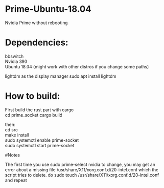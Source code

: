 # Prime-Ubuntu-18.04
Nvidia Prime without rebooting

# Dependencies:
bbswitch\
Nvidia 390\
Ubuntu 18.04 (might work with other distros if you change some paths)

lightdm as the display manager
sudo apt install lightdm


# How to build:
First build the rust part with cargo\
cd prime_socket
cargo build


then:\
cd src\
make install\
sudo systemctl enable prime-socket\
sudo systemctl start prime-socket


#Notes

The first time you use sudo prime-select nvidia to change, you may get an error about a missing file
/usr/share/X11/xorg.conf.d/20-intel.conf
which the script tries to delete. 
do
sudo touch /usr/share/X11/xorg.conf.d/20-intel.conf
and repeat
